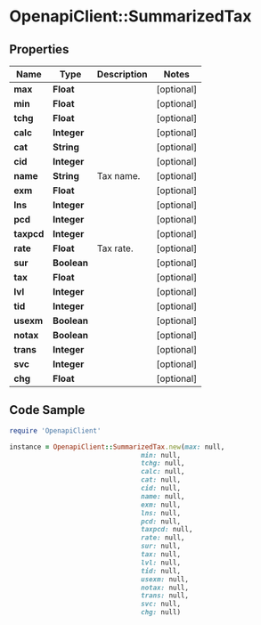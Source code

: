 # OpenapiClient::SummarizedTax

## Properties

Name | Type | Description | Notes
------------ | ------------- | ------------- | -------------
**max** | **Float** |  | [optional] 
**min** | **Float** |  | [optional] 
**tchg** | **Float** |  | [optional] 
**calc** | **Integer** |  | [optional] 
**cat** | **String** |  | [optional] 
**cid** | **Integer** |  | [optional] 
**name** | **String** | Tax name. | [optional] 
**exm** | **Float** |  | [optional] 
**lns** | **Integer** |  | [optional] 
**pcd** | **Integer** |  | [optional] 
**taxpcd** | **Integer** |  | [optional] 
**rate** | **Float** | Tax rate. | [optional] 
**sur** | **Boolean** |  | [optional] 
**tax** | **Float** |  | [optional] 
**lvl** | **Integer** |  | [optional] 
**tid** | **Integer** |  | [optional] 
**usexm** | **Boolean** |  | [optional] 
**notax** | **Boolean** |  | [optional] 
**trans** | **Integer** |  | [optional] 
**svc** | **Integer** |  | [optional] 
**chg** | **Float** |  | [optional] 

## Code Sample

```ruby
require 'OpenapiClient'

instance = OpenapiClient::SummarizedTax.new(max: null,
                                 min: null,
                                 tchg: null,
                                 calc: null,
                                 cat: null,
                                 cid: null,
                                 name: null,
                                 exm: null,
                                 lns: null,
                                 pcd: null,
                                 taxpcd: null,
                                 rate: null,
                                 sur: null,
                                 tax: null,
                                 lvl: null,
                                 tid: null,
                                 usexm: null,
                                 notax: null,
                                 trans: null,
                                 svc: null,
                                 chg: null)
```


